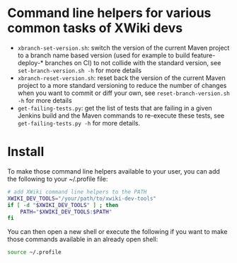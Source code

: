 # Command line helpers for various common tasks of XWiki devs

* `xbranch-set-version.sh`: switch the version of the current Maven project to a branch name based version (used for example to build feature-deploy-* branches on CI) to not collide with the standard version, see `set-branch-version.sh -h` for more details
* `xbranch-reset-version.sh`: reset back the version of the current Maven project to a more standard versioning to reduce the number of changes when you want to commit or diff your own, see `reset-branch-version.sh -h` for more details
* `get-failing-tests.py`: get the list of tests that are failing in a given Jenkins build and the Maven commands to 
  re-execute these tests, see `get-failing-tests.py -h` for more details.

# Install

To make those command line helpers available to your user, you can add the following to your ~/.profile file:

```bash
# add XWiki command line helpers to the PATH
XWIKI_DEV_TOOLS="/your/path/to/xwiki-dev-tools"
if [ -d "$XWIKI_DEV_TOOLS" ] ; then
    PATH="$XWIKI_DEV_TOOLS:$PATH"
fi
```

You can then open a new shell or execute the following if you want to make those commands available in an already open shell:

```bash
source ~/.profile
```
